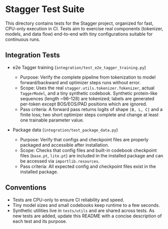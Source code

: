 # Stagger Test Suite

This directory contains tests for the Stagger project, organized for fast, CPU-only execution in CI. Tests aim to exercise real components (tokenizer, models, and data flow) end-to-end with tiny configurations suitable for continuous runs.

## Integration Tests

- e2e Tagger training (`integration/test_e2e_tagger_training.py`)
  - Purpose: Verify the complete pipeline from tokenization to model forward/backward and optimizer steps runs without error.
  - Scope: Uses the real `stagger.utils.tokenizer.Tokenizer`, actual `TaggerModel`, and a tiny synthetic codebook. Synthetic protein-like sequences (length ~96–128) are tokenized; labels are generated per-token except BOS/EOS/PAD positions which are ignored.
  - Pass criteria: A forward pass returns logits of shape `[B, L, C]` and a finite loss; two short optimizer steps complete and change at least one trainable parameter value.

- Package data (`integration/test_package_data.py`)
  - Purpose: Verify that configs and checkpoint files are properly packaged and accessible after installation.
  - Scope: Checks that config files and built-in codebook checkpoint files (`base.pt`, `lite.pt`) are included in the installed package and can be accessed via `importlib.resources`.
  - Pass criteria: All expected config and checkpoint files exist in the installed package.

## Conventions

- Tests are CPU-only to ensure CI reliability and speed.
- Tiny model sizes and small codebooks keep runtime to a few seconds.
- Synthetic utilities live in `tests/utils` and are shared across tests.
As new tests are added, update this README with a concise description of each test and its purpose.
